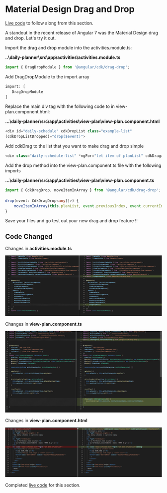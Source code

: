 # Material Design Drag and Drop

[Live code](https://stackblitz.com/edit/s9-material-design-date-picker) to follow along from this section.

A standout in the recent release of Angular 7 was the Material Design drag and drop. Let's try it out.

Import the drag and drop module into the activities.module.ts:

**..\daily-planner\src\app\activities\activities.module.ts**

```typescript
import { DragDropModule } from '@angular/cdk/drag-drop';
```

Add DragDropModule to the import array

```typescript
import: [ 
   DragDropModule
]
```

Replace the main div tag with the following code to in view-plan.component.html:

**...\daily-planner\src\app\activities\view-plan\view-plan.component.html**

```typescript
<div id="daily-schedule" cdkDropList class="example-list"
(cdkDropListDropped)="drop($event)">
```

Add cdkDrag to the list that you want to make drag and drop simple

```typescript
<div class="daily-schedule-list" *ngFor="let item of planList" cdkDrag>
```

Add the drop method into the view-plan.component.ts file with the following imports

**...\daily-planner\src\app\activities\view-plan\view-plan.component.ts**

```typescript
import { CdkDragDrop, moveItemInArray } from '@angular/cdk/drag-drop';

drop(event: CdkDragDrop<any[]>) {
    moveItemInArray(this.planList, event.previousIndex, event.currentIndex);
}
```

Save your files and go test out your new drag and drop feature !!

## Code Changed

Changes in **activities.module.ts** 

![Figure: Final activities.module.ts code](../.gitbook/assets/activitiesmodule3.PNG)

Changes in **view-plan.component.ts**

![Figure: Final view-plan.component.ts code](../.gitbook/assets/viewplants5.png)

Changes in **view-plan.component.html** 

![Figure: Final view-plan.component.html code](../.gitbook/assets/viewplanhtml5.png)

Completed [live code](https://stackblitz.com/edit/s10-material-design-drag-drop) for this section.

